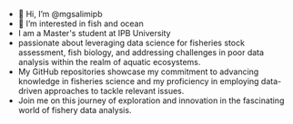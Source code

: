 - 👋 Hi, I’m @mgsalimipb
- 👀 I’m interested in fish and ocean
- I am a Master's student at IPB University
- passionate about leveraging data science for fisheries stock assessment, fish biology, and addressing challenges in poor data analysis within the realm of aquatic ecosystems.
- My GitHub repositories showcase my commitment to advancing knowledge in fisheries science and my proficiency in employing data-driven approaches to tackle relevant issues.
- Join me on this journey of exploration and innovation in the fascinating world of fishery data analysis.
<!---
mgsalimipb/mgsalimipb is a ✨ special ✨ repository because its `README.md` (this file) appears on your GitHub profile.
You can click the Preview link to take a look at your changes.
--->
